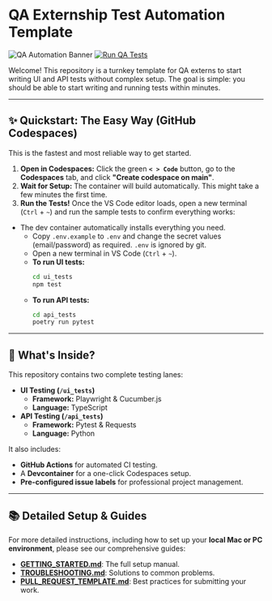 # QA Externship Test Automation Template

![QA Automation Banner](https://i.imgur.com/your-banner-image.png) [![Run QA Tests](https://github.com/tripleten-externships/qa-percruit/actions/workflows/ci.yml/badge.svg)](https://github.com/tripleten-externships/qa-percruit/actions/workflows/ci.yml)

Welcome! This repository is a turnkey template for QA externs to start writing UI and API tests without complex setup. The goal is simple: you should be able to start writing and running tests within minutes.

---

## ✨ Quickstart: The Easy Way (GitHub Codespaces)

This is the fastest and most reliable way to get started.

1.  **Open in Codespaces:** Click the green **`< > Code`** button, go to the **Codespaces** tab, and click **"Create codespace on main"**.
2.  **Wait for Setup:** The container will build automatically. This might take a few minutes the first time.
3.  **Run the Tests!** Once the VS Code editor loads, open a new terminal (`Ctrl` + `~`) and run the sample tests to confirm everything works:
* The dev container automatically installs everything you need.
    * Copy `.env.example` to `.env` and change the secret values (email/password) as required. `.env` is ignored by git.
    * Open a new terminal in VS Code (`Ctrl` + `~`).
    * **To run UI tests:**
        ```bash
        cd ui_tests
        npm test
        ```
    * **To run API tests:**
        ```bash
        cd api_tests
        poetry run pytest
        ```

---

## 🚀 What's Inside?

This repository contains two complete testing lanes:

* **UI Testing (`/ui_tests`)**
    * **Framework:** Playwright & Cucumber.js
    * **Language:** TypeScript
* **API Testing (`/api_tests`)**
    * **Framework:** Pytest & Requests
    * **Language:** Python

It also includes:
* **GitHub Actions** for automated CI testing.
* A **Devcontainer** for a one-click Codespaces setup.
* **Pre-configured issue labels** for professional project management.

---

## 📚 Detailed Setup & Guides

For more detailed instructions, including how to set up your **local Mac or PC environment**, please see our comprehensive guides:

* **[GETTING_STARTED.md](./GETTING_STARTED.md)**: The full setup manual.
* **[TROUBLESHOOTING.md](./TROUBLESHOOTING.md)**: Solutions to common problems.
* **[PULL_REQUEST_TEMPLATE.md](./.github/PULL_REQUEST_TEMPLATE.md)**: Best practices for submitting your work.
